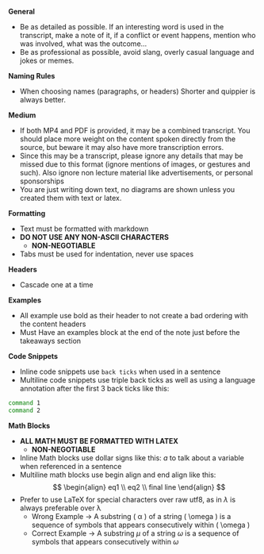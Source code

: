 **General**

- Be as detailed as possible. If an interesting word is used in the transcript, make a note of it, if a conflict or event happens, mention who was involved, what was the outcome…
- Be as professional as possible, avoid slang, overly casual language and jokes or memes.

**Naming Rules**

- When choosing names (paragraphs, or headers) Shorter and quippier is always better.

**Medium**

- If both MP4 and PDF is provided, it may be a combined transcript. You should place more weight on the content spoken directly from the source, but beware it may also have more transcription errors.
- Since this may be a transcript, please ignore any details that may be missed due to this format (ignore mentions of images, or gestures and such). Also ignore non lecture material like advertisements, or personal sponsorships
- You are just writing down text, no diagrams are shown unless you created them with text or latex.

**Formatting**

- Text must be formatted with markdown
- **DO NOT USE ANY NON-ASCII CHARACTERS**
  - **NON-NEGOTIABLE**
- Tabs must be used for indentation, never use spaces

**Headers**

- Cascade one at a time

**Examples**

- All example use bold as their header to not create a bad ordering with the content headers
- Must Have an examples block at the end of the note just before the takeaways section

**Code Snippets**

- Inline code snippets use `back ticks` when used in a sentence
- Multiline code snippets use triple back ticks as well as using a language annotation after the first 3 back ticks like this:

```sh
command 1
command 2
```

**Math Blocks**

- **ALL MATH MUST BE FORMATTED WITH LATEX**
  - **NON-NEGOTIABLE**
- Inline Math blocks use dollar signs like this: $a$ to talk about a variable when referenced in a sentence
- Multiline math blocks use begin align and end align like this:
  $$
  \begin{align}
  eq1 \\
  eq2 \\
  final line
  \end{align}
  $$
- Prefer to use LaTeX for special characters over raw utf8, as in $\lambda$ is always preferable over λ
  - Wrong Example -> A substring \( α \) of a string \( \omega \) is a sequence of symbols that appears consecutively within \( \omega \)
  - Correct Example -> A substring $\mu$ of a string $\omega$ is a sequence of symbols that appears consecutively within $\omega$
